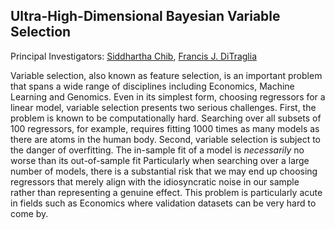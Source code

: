 Ultra-High-Dimensional Bayesian Variable Selection
--------------------------------------------------
Principal Investigators: [Siddhartha Chib](http://apps.olin.wustl.edu/faculty/chib/), [Francis J. DiTraglia](http://www.ditraglia.com)

Variable selection, also known as feature selection, is an important problem that spans a wide range of disciplines including Economics, Machine Learning and Genomics.
Even in its simplest form, choosing regressors for a linear model, variable selection presents two serious challenges.
First, the problem is known to be computationally hard.
Searching over all subsets of 100 regressors, for example, requires fitting 1000 times as many models as there are atoms in the human body.
Second, variable selection is subject to the danger of overfitting.
The in-sample fit of a model is *necessarily* no worse than its out-of-sample fit
Particularly when searching over a large number of models, there is a substantial risk that we may end up choosing regressors that merely align with the idiosyncratic noise in our sample rather than representing a genuine effect.
This problem is particularly acute in fields such as Economics where validation datasets can be very hard to come by.

